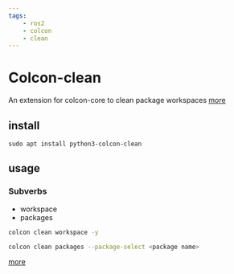 ```yaml
---
tags:
    - ros2
    - colcon
    - clean
---
```


# Colcon-clean

An extension for colcon-core to clean package workspaces
[more](https://github.com/colcon/colcon-clean)

## install

```
sudo apt install python3-colcon-clean
```

## usage

### Subverbs
- workspace
- packages


```bash
colcon clean workspace -y
```

```bash
colcon clean packages --package-select <package name>

```

[more]()